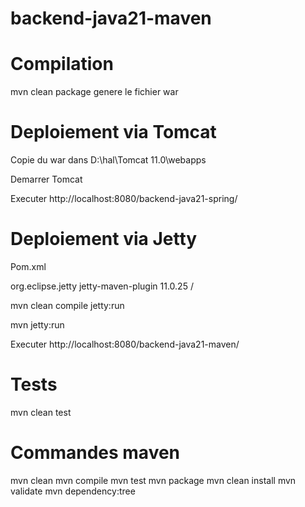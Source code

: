 # backend-java21-maven



# Compilation
mvn clean package
  genere le fichier war
  
# Deploiement via Tomcat

Copie du war dans D:\hal\Tomcat 11.0\webapps


Demarrer Tomcat

Executer
http://localhost:8080/backend-java21-spring/


# Deploiement via Jetty


Pom.xml

<build>
  <plugins>
    <plugin>
      <groupId>org.eclipse.jetty</groupId>
      <artifactId>jetty-maven-plugin</artifactId>
      <version>11.0.25</version>
      <configuration>
        <webApp>
          <contextPath>/</contextPath>
        </webApp>
      </configuration>
    </plugin>
  </plugins>
</build>

mvn clean compile jetty:run

mvn jetty:run

Executer
http://localhost:8080/backend-java21-maven/


# Tests
mvn clean test



# Commandes maven
mvn clean
mvn compile
mvn test
mvn package
mvn clean install
mvn validate
mvn dependency:tree